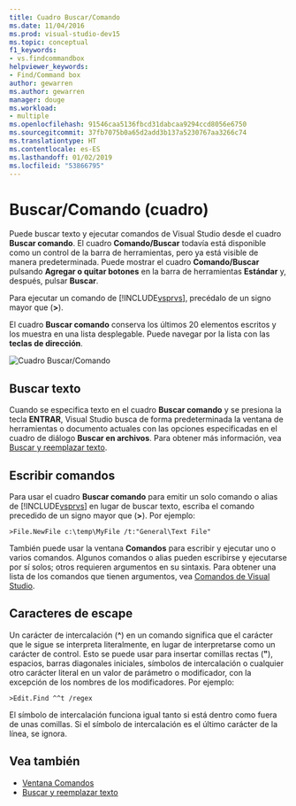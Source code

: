 ```yaml
---
title: Cuadro Buscar/Comando
ms.date: 11/04/2016
ms.prod: visual-studio-dev15
ms.topic: conceptual
f1_keywords:
- vs.findcommandbox
helpviewer_keywords:
- Find/Command box
author: gewarren
ms.author: gewarren
manager: douge
ms.workload:
- multiple
ms.openlocfilehash: 91546caa5136fbcd31dabcaa9294ccd8056e6750
ms.sourcegitcommit: 37fb7075b0a65d2add3b137a5230767aa3266c74
ms.translationtype: HT
ms.contentlocale: es-ES
ms.lasthandoff: 01/02/2019
ms.locfileid: "53866795"
---
```

# <a name="findcommand-box"></a>Buscar/Comando (cuadro)

Puede buscar texto y ejecutar comandos de Visual Studio desde el cuadro **Buscar comando**. El cuadro **Comando/Buscar** todavía está disponible como un control de la barra de herramientas, pero ya está visible de manera predeterminada. Puede mostrar el cuadro **Comando/Buscar** pulsando **Agregar o quitar botones** en la barra de herramientas **Estándar** y, después, pulsar **Buscar**.

Para ejecutar un comando de [!INCLUDE[vsprvs](../code-quality/includes/vsprvs_md.md)], precédalo de un signo mayor que (**>**).

El cuadro **Buscar comando** conserva los últimos 20 elementos escritos y los muestra en una lista desplegable. Puede navegar por la lista con las **teclas de dirección**.

![Cuadro Buscar&#47;Comando](../ide/media/findcommandbox.png)

## <a name="searching-for-text"></a>Buscar texto

Cuando se especifica texto en el cuadro **Buscar comando** y se presiona la tecla **ENTRAR**, Visual Studio busca de forma predeterminada la ventana de herramientas o documento actuales con las opciones especificadas en el cuadro de diálogo **Buscar en archivos**. Para obtener más información, vea [Buscar y reemplazar texto](../ide/finding-and-replacing-text.md).

## <a name="entering-commands"></a>Escribir comandos

Para usar el cuadro **Buscar comando** para emitir un solo comando o alias de [!INCLUDE[vsprvs](../code-quality/includes/vsprvs_md.md)] en lugar de buscar texto, escriba el comando precedido de un signo mayor que (**>**). Por ejemplo:

```
>File.NewFile c:\temp\MyFile /t:"General\Text File"
```

También puede usar la ventana **Comandos** para escribir y ejecutar uno o varios comandos. Algunos comandos o alias pueden escribirse y ejecutarse por sí solos; otros requieren argumentos en su sintaxis. Para obtener una lista de los comandos que tienen argumentos, vea [Comandos de Visual Studio](../ide/reference/visual-studio-commands.md).

## <a name="escape-characters"></a>Caracteres de escape

Un carácter de intercalación (**^**) en un comando significa que el carácter que le sigue se interpreta literalmente, en lugar de interpretarse como un carácter de control. Esto se puede usar para insertar comillas rectas (**"**), espacios, barras diagonales iniciales, símbolos de intercalación o cualquier otro carácter literal en un valor de parámetro o modificador, con la excepción de los nombres de los modificadores. Por ejemplo:

```
>Edit.Find ^^t /regex
```

El símbolo de intercalación funciona igual tanto si está dentro como fuera de unas comillas. Si el símbolo de intercalación es el último carácter de la línea, se ignora.

## <a name="see-also"></a>Vea también

- [Ventana Comandos](../ide/reference/command-window.md)
- [Buscar y reemplazar texto](../ide/finding-and-replacing-text.md)